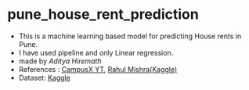 # pune_house_rent_prediction
- This is a machine learning based model for predicting House rents in Pune.
- I have used pipeline and only Linear regression.
- made by *Aditya Hiremath*
- References : [CampusX YT](https://www.youtube.com/watch?v=DVxkI1VmpCk&t=1948s), [Rahul Mishra(Kaggle)](https://www.kaggle.com/code/rahulmishra5/pune-house-rent-prediction-with-pipeline)
- Dataset: [Kaggle](https://www.kaggle.com/code/rahulmishra5/pune-house-rent-prediction-with-pipeline)
